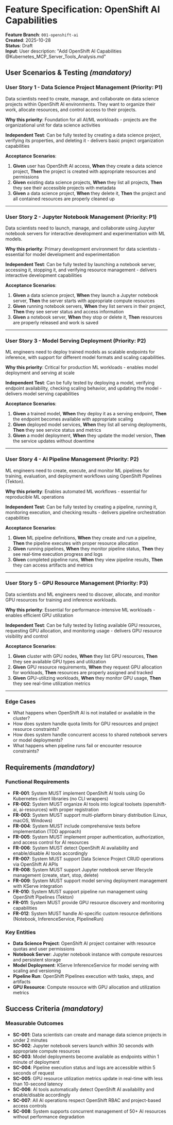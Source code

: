 # Feature Specification: OpenShift AI Capabilities

**Feature Branch**: `001-openshift-ai`  
**Created**: 2025-10-28  
**Status**: Draft  
**Input**: User description: "Add OpenShift AI Capabilities @Kubernetes_MCP_Server_Tools_Analysis.md"

## User Scenarios & Testing *(mandatory)*

### User Story 1 - Data Science Project Management (Priority: P1)

Data scientists need to create, manage, and collaborate on data science projects within OpenShift AI environments. They want to organize their work, allocate resources, and control access to their projects.

**Why this priority**: Foundation for all AI/ML workloads - projects are the organizational unit for data science activities

**Independent Test**: Can be fully tested by creating a data science project, verifying its properties, and deleting it - delivers basic project organization capabilities

**Acceptance Scenarios**:

1. **Given** user has OpenShift AI access, **When** they create a data science project, **Then** the project is created with appropriate resources and permissions
2. **Given** existing data science projects, **When** they list all projects, **Then** they see their accessible projects with metadata
3. **Given** a data science project, **When** they delete it, **Then** the project and all contained resources are properly cleaned up

---

### User Story 2 - Jupyter Notebook Management (Priority: P1)

Data scientists need to launch, manage, and collaborate using Jupyter notebook servers for interactive development and experimentation with ML models.

**Why this priority**: Primary development environment for data scientists - essential for model development and experimentation

**Independent Test**: Can be fully tested by launching a notebook server, accessing it, stopping it, and verifying resource management - delivers interactive development capabilities

**Acceptance Scenarios**:

1. **Given** a data science project, **When** they launch a Jupyter notebook server, **Then** the server starts with appropriate compute resources
2. **Given** running notebook servers, **When** they list servers in their project, **Then** they see server status and access information
3. **Given** a notebook server, **When** they stop or delete it, **Then** resources are properly released and work is saved

---

### User Story 3 - Model Serving Deployment (Priority: P2)

ML engineers need to deploy trained models as scalable endpoints for inference, with support for different model formats and scaling capabilities.

**Why this priority**: Critical for production ML workloads - enables model deployment and serving at scale

**Independent Test**: Can be fully tested by deploying a model, verifying endpoint availability, checking scaling behavior, and updating the model - delivers model serving capabilities

**Acceptance Scenarios**:

1. **Given** a trained model, **When** they deploy it as a serving endpoint, **Then** the endpoint becomes available with appropriate scaling
2. **Given** deployed model services, **When** they list all serving deployments, **Then** they see service status and metrics
3. **Given** a model deployment, **When** they update the model version, **Then** the service updates without downtime

---

### User Story 4 - AI Pipeline Management (Priority: P2)

ML engineers need to create, execute, and monitor ML pipelines for training, evaluation, and deployment workflows using OpenShift Pipelines (Tekton).

**Why this priority**: Enables automated ML workflows - essential for reproducible ML operations

**Independent Test**: Can be fully tested by creating a pipeline, running it, monitoring execution, and checking results - delivers pipeline orchestration capabilities

**Acceptance Scenarios**:

1. **Given** ML pipeline definitions, **When** they create and run a pipeline, **Then** the pipeline executes with proper resource allocation
2. **Given** running pipelines, **When** they monitor pipeline status, **Then** they see real-time execution progress and logs
3. **Given** completed pipeline runs, **When** they view pipeline results, **Then** they can access artifacts and metrics

---

### User Story 5 - GPU Resource Management (Priority: P3)

Data scientists and ML engineers need to discover, allocate, and monitor GPU resources for training and inference workloads.

**Why this priority**: Essential for performance-intensive ML workloads - enables efficient GPU utilization

**Independent Test**: Can be fully tested by listing available GPU resources, requesting GPU allocation, and monitoring usage - delivers GPU resource visibility and control

**Acceptance Scenarios**:

1. **Given** cluster with GPU nodes, **When** they list GPU resources, **Then** they see available GPU types and utilization
2. **Given** GPU resource requirements, **When** they request GPU allocation for workloads, **Then** resources are properly assigned and tracked
3. **Given** GPU-utilizing workloads, **When** they monitor GPU usage, **Then** they see real-time utilization metrics

---

### Edge Cases

- What happens when OpenShift AI is not installed or available in the cluster?
- How does system handle quota limits for GPU resources and project resource constraints?
- How does system handle concurrent access to shared notebook servers or model deployments?
- What happens when pipeline runs fail or encounter resource constraints?

## Requirements *(mandatory)*

### Functional Requirements

- **FR-001**: System MUST implement OpenShift AI tools using Go Kubernetes client libraries (no CLI wrappers)
- **FR-002**: System MUST organize AI tools into logical toolsets (openshift-ai, ai-resources) with proper registration
- **FR-003**: System MUST support multi-platform binary distribution (Linux, macOS, Windows)
- **FR-004**: System MUST include comprehensive tests before implementation (TDD approach)
- **FR-005**: System MUST implement proper authentication, authorization, and access control for AI resources
- **FR-006**: System MUST detect OpenShift AI availability and enable/disable AI tools accordingly
- **FR-007**: System MUST support Data Science Project CRUD operations via OpenShift AI APIs
- **FR-008**: System MUST support Jupyter notebook server lifecycle management (create, start, stop, delete)
- **FR-009**: System MUST support model serving deployment management with KServe integration
- **FR-010**: System MUST support pipeline run management using OpenShift Pipelines (Tekton)
- **FR-011**: System MUST provide GPU resource discovery and monitoring capabilities
- **FR-012**: System MUST handle AI-specific custom resource definitions (Notebook, InferenceService, PipelineRun)

### Key Entities

- **Data Science Project**: OpenShift AI project container with resource quotas and user permissions
- **Notebook Server**: Jupyter notebook instance with compute resources and persistent storage
- **Model Deployment**: KServe InferenceService for model serving with scaling and versioning
- **Pipeline Run**: OpenShift Pipelines execution with tasks, steps, and artifacts
- **GPU Resource**: Compute resource with GPU allocation and utilization metrics

## Success Criteria *(mandatory)*

### Measurable Outcomes

- **SC-001**: Data scientists can create and manage data science projects in under 2 minutes
- **SC-002**: Jupyter notebook servers launch within 30 seconds with appropriate compute resources
- **SC-003**: Model deployments become available as endpoints within 1 minute of deployment
- **SC-004**: Pipeline execution status and logs are accessible within 5 seconds of request
- **SC-005**: GPU resource utilization metrics update in real-time with less than 10-second latency
- **SC-006**: AI tools automatically detect OpenShift AI availability and enable/disable accordingly
- **SC-007**: All AI operations respect OpenShift RBAC and project-based access controls
- **SC-008**: System supports concurrent management of 50+ AI resources without performance degradation